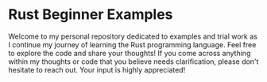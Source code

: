 # Rust Beginner Examples

Welcome to my personal repository dedicated to examples and trial work as I continue my journey of learning the Rust programming language. Feel free to explore the code and share your thoughts!
If you come across anything within my thoughts or code that you believe needs clarification, please don't hesitate to reach out. Your input is highly appreciated!
